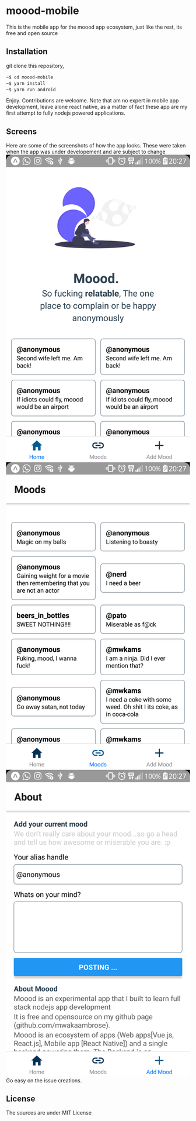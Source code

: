 # moood-mobile
This is the mobile app for the moood app ecosystem, just like the rest, its free and open source
## Installation
git clone this repository,
```bash 
~$ cd moood-mobile
~$ yarn install
~$ yarn run android
```

Enjoy. Contributions are welcome. Note that am no expert in mobile app development, 
leave alone react native, as a matter of fact these app are my first attempt to fully nodejs
powered applications.

## Screens
Here are some of the screenshots of how the app looks. These were taken when the app was under developement
and are subject to change
![alt text](https://raw.githubusercontent.com/mwakaambrose/moood-mobile/master/screenshots/1.png)
![alt text](https://raw.githubusercontent.com/mwakaambrose/moood-mobile/master/screenshots/2.png)
![alt text](https://raw.githubusercontent.com/mwakaambrose/moood-mobile/master/screenshots/3.png)
Go easy on the issue creations.



## License 
The sources are under MIT License
